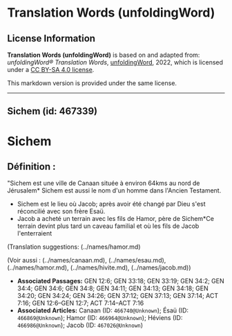 # Translation Words (unfoldingWord)

## License Information

**Translation Words (unfoldingWord)** is based on and adapted from: _unfoldingWord® Translation Words_, [unfoldingWord](https://unfoldingword.org/utw), 2022, which is licensed under a [CC BY-SA 4.0 license](https://creativecommons.org/licenses/by-sa/4.0/legalcode.en).

This markdown version is provided under the same license.



--------------------------------

## Sichem (id: 467339)

Sichem
======

Définition :
------------

"Sichem est une ville de Canaan située à environ 64kms au nord de Jérusalem\* Sichem est aussi le nom d'un homme dans l'Ancien Testament.

* Sichem est le lieu où Jacob; après avoir été changé par Dieu s'est réconcilié avec son frère Esaü.
* Jacob a acheté un terrain avec les fils de Hamor, père de Sichem\*Ce terrain devint plus tard un caveau familial et où les fils de Jacob l'enterraient

(Translation suggestions: (../names/hamor.md)

(Voir aussi : (../names/canaan.md), (../names/esau.md), (../names/hamor.md), (../names/hivite.md), (../names/jacob.md))

* **Associated Passages:** GEN 12:6; GEN 33:18; GEN 33:19; GEN 34:2; GEN 34:4; GEN 34:6; GEN 34:8; GEN 34:11; GEN 34:13; GEN 34:18; GEN 34:20; GEN 34:24; GEN 34:26; GEN 37:12; GEN 37:13; GEN 37:14; ACT 7:16; GEN 12:6–GEN 12:7; ACT 7:14–ACT 7:16
* **Associated Articles:** Canaan (ID: `466740@Unknown`); Ésaü (ID: `466869@Unknown`); Hamor (ID: `466964@Unknown`); Héviens (ID: `466986@Unknown`); Jacob (ID: `467026@Unknown`)

